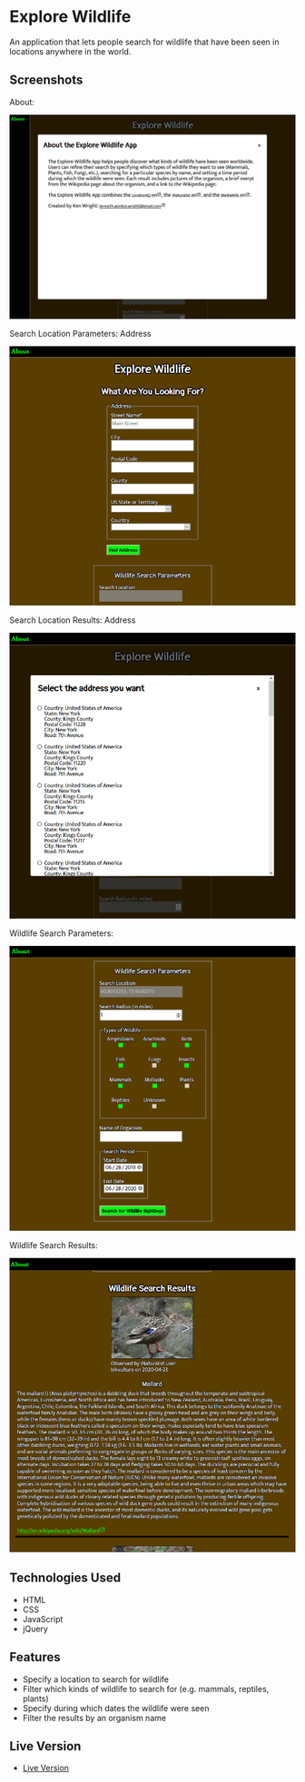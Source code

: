 # Explore Wildlife

An application that lets people search for wildlife that have been seen in locations anywhere in the world.

## Screenshots
About:

![about](Screenshots/about.png)

Search Location Parameters: Address

![address parameters](Screenshots/address-parameters.png)

Search Location Results: Address

![address search results](Screenshots/address-search-results.png)

Wildlife Search Parameters:

![wildlife parameters](Screenshots/wildlife-parameters.png)

Wildlife Search Results:

![wildlife search results](Screenshots/wildlife-search-results.png)

## Technologies Used
* HTML
* CSS
* JavaScript
* jQuery

## Features
* Specify a location to search for wildlife
* Filter which kinds of wildlife to search for (e.g. mammals, reptiles, plants)
* Specify during which dates the wildlife were seen
* Filter the results by an organism name

## Live Version

- [Live Version](https://kindredprime.github.io/explore-wildlife/)
